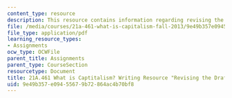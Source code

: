 ```yaml
---
content_type: resource
description: This resource contains information regarding revising the draft.
file: /media/courses/21a-461-what-is-capitalism-fall-2013/9e49b357e09455679b72864ac4b70bf8_MIT21A_461F13_Rev_the_Drft.pdf
file_type: application/pdf
learning_resource_types:
- Assignments
ocw_type: OCWFile
parent_title: Assignments
parent_type: CourseSection
resourcetype: Document
title: 21A.461 What is Captitalism? Writing Resource "Revising the Draft"
uid: 9e49b357-e094-5567-9b72-864ac4b70bf8
---
```

